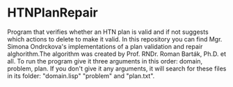 # HTNPlanRepair
Program that verifies whether an HTN plan is valid and if not suggests which actions to delete to make it valid. 
In this repository you can find Mgr. Simona Ondrckova's implementations of a plan validation and repair alghorithm.The algorithm was created by Prof. RNDr. Roman Barták, Ph.D. et all. To run the program give it three arguments in this order: domain, problem, plan. If you don't give it any arguments, it will search for these files in its folder: "domain.lisp" "problem" and "plan.txt".
